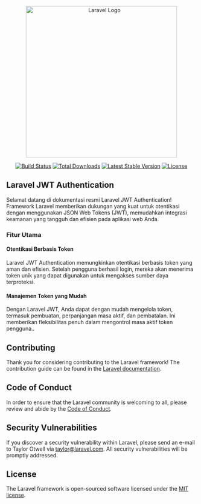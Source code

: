 <p align="center"><a href="https://laravel.com" target="_blank"><img src="https://raw.githubusercontent.com/laravel/art/master/logo-lockup/5%20SVG/2%20CMYK/1%20Full%20Color/laravel-logolockup-cmyk-red.svg" width="400" alt="Laravel Logo"></a></p>

<p align="center">
<a href="https://github.com/laravel/framework/actions"><img src="https://github.com/laravel/framework/workflows/tests/badge.svg" alt="Build Status"></a>
<a href="https://packagist.org/packages/laravel/framework"><img src="https://img.shields.io/packagist/dt/laravel/framework" alt="Total Downloads"></a>
<a href="https://packagist.org/packages/laravel/framework"><img src="https://img.shields.io/packagist/v/laravel/framework" alt="Latest Stable Version"></a>
<a href="https://packagist.org/packages/laravel/framework"><img src="https://img.shields.io/packagist/l/laravel/framework" alt="License"></a>
</p>

## Laravel JWT Authentication

Selamat datang di dokumentasi resmi Laravel JWT Authentication! Framework Laravel memberikan dukungan yang kuat untuk otentikasi dengan menggunakan JSON Web Tokens (JWT), memudahkan integrasi keamanan yang tangguh dan efisien pada aplikasi web Anda.

### Fitur Utama
#### Otentikasi Berbasis Token
Laravel JWT Authentication memungkinkan otentikasi berbasis token yang aman dan efisien. Setelah pengguna berhasil login, mereka akan menerima token unik yang dapat digunakan untuk mengakses sumber daya terproteksi.

#### Manajemen Token yang Mudah
Dengan Laravel JWT, Anda dapat dengan mudah mengelola token, termasuk pembuatan, perpanjangan masa aktif, dan pembatalan. Ini memberikan fleksibilitas penuh dalam mengontrol masa aktif token pengguna..

## Contributing

Thank you for considering contributing to the Laravel framework! The contribution guide can be found in the [Laravel documentation](https://laravel.com/docs/contributions).

## Code of Conduct

In order to ensure that the Laravel community is welcoming to all, please review and abide by the [Code of Conduct](https://laravel.com/docs/contributions#code-of-conduct).

## Security Vulnerabilities

If you discover a security vulnerability within Laravel, please send an e-mail to Taylor Otwell via [taylor@laravel.com](mailto:taylor@laravel.com). All security vulnerabilities will be promptly addressed.

## License

The Laravel framework is open-sourced software licensed under the [MIT license](https://opensource.org/licenses/MIT).
